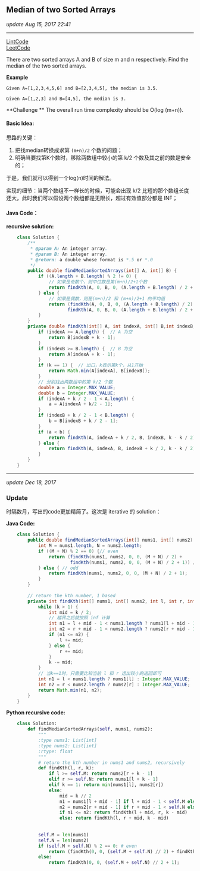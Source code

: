 ## Median of two Sorted Arrays
_update Aug 15, 2017 22:41_

---
[LintCode](http://www.lintcode.com/en/problem/median-of-two-sorted-arrays/#)   
[LeetCode](https://leetcode.com/problems/median-of-two-sorted-arrays/description/)

There are two sorted arrays A and B of size m and n respectively. Find the median of the two sorted arrays.

**Example**

    Given A=[1,2,3,4,5,6] and B=[2,3,4,5], the median is 3.5.
    
    Given A=[1,2,3] and B=[4,5], the median is 3.

**Challenge **
The overall run time complexity should be O(log (m+n)).

#### Basic Idea:
思路的关键：

1.  把找median转换成求第 `(m+n)/2` 个数的问题；
2.  明确当要找第K个数时，移除两数组中较小的第 k/2 个数及其之前的数是安全的；

于是，我们就可以得到一个log(n)时间的解法。

实现的细节：当两个数组不一样长的时候，可能会出现 k/2 比短的那个数组长度还大，此时我们可以假设两个数组都是无限长，超过有效值部分都是 INF；

#### Java Code：
**recursive solution:**
```java
    class Solution {
        /**
         * @param A: An integer array.
         * @param B: An integer array.
         * @return: a double whose format is *.5 or *.0
         */
        public double findMedianSortedArrays(int[] A, int[] B) {
            if ((A.length + B.length) % 2 != 0) {
                // 如果是奇数个，则中位数是第(m+n)/2+1个数
                return findKth(A, 0, B, 0, (A.length + B.length) / 2 + 1);
            } else {
                // 如果是偶数，则是(m+n)/2 和 (m+n)/2+1 的平均值
                return (findKth(A, 0, B, 0, (A.length + B.length) / 2) + 
                       findKth(A, 0, B, 0, (A.length + B.length) / 2 + 1)) / 2;
            }
        }
        private double findKth(int[] A, int indexA, int[] B,int indexB, int k) {
            if (indexA >= A.length) {  // A 为空
                return B[indexB + k - 1];
            }
            if (indexB >= B.length) {  // B 为空
                return A[indexA + k - 1];
            }
            if (k == 1) {  // 出口，k表示第k个，从1开始
                return Math.min(A[indexA], B[indexB]);
            }
            // 分别找出两数组中的第 k/2 个数
            double a = Integer.MAX_VALUE;
            double b = Integer.MAX_VALUE;
            if (indexA + k / 2 - 1 < A.length) {
                a = A[indexA + k/2 - 1];
            }
            if (indexB + k / 2 - 1 < B.length) {
                b = B[indexB + k / 2 - 1];
            }
            if (a < b) {
                return findKth(A, indexA + k / 2, B, indexB, k - k / 2);
            } else {
                return findKth(A, indexA, B, indexB + k / 2, k - k / 2);
            }
        }
    }
```
---

_update Dec 18, 2017_

### Update
时隔数月，写出的code更加精简了。这次是 iterative 的 solution：

**Java Code:**
```java
    class Solution {
        public double findMedianSortedArrays(int[] nums1, int[] nums2) {
            int M = nums1.length, N = nums2.length;
            if ((M + N) % 2 == 0) {// even
                return (findKth(nums1, nums2, 0, 0, (M + N) / 2) + 
                        findKth(nums1, nums2, 0, 0, (M + N) / 2 + 1)) / 2.0;
            } else { // odd
                return findKth(nums1, nums2, 0, 0, (M + N) / 2 + 1);
            }
        }
        
        // return the kth number, 1 based
        private int findKth(int[] nums1, int[] nums2, int l, int r, int k) {
            while (k > 1) {
                int mid = k / 2;
                // 越界之后就按照 inf 计算
                int n1 = l + mid - 1 < nums1.length ? nums1[l + mid - 1] : Integer.MAX_VALUE;
                int n2 = r + mid - 1 < nums2.length ? nums2[r + mid - 1] : Integer.MAX_VALUE;
                if (n1 <= n2) {
                    l += mid;
                } else {
                    r += mid;
                }
                k -= mid;
            }
            // 当k==1时，只需要比较当前 l 和 r 选出较小的返回即可
            int n1 = l < nums1.length ? nums1[l] : Integer.MAX_VALUE;
            int n2 = r < nums2.length ? nums2[r] : Integer.MAX_VALUE;
            return Math.min(n1, n2);
        }
    }
```

**Python recursive code:**
```python
    class Solution:
        def findMedianSortedArrays(self, nums1, nums2):
            """
            :type nums1: List[int]
            :type nums2: List[int]
            :rtype: float
            """
            # return the kth number in nums1 and nums2, recursively
            def findKth(l, r, k):
                if l >= self.M: return nums2[r + k - 1]
                elif r >= self.N: return nums1[l + k - 1]
                elif k == 1: return min(nums1[l], nums2[r])
                else:
                    mid = k // 2
                    n1 = nums1[l + mid - 1] if l + mid - 1 < self.M else float('inf')
                    n2 = nums2[r + mid - 1] if r + mid - 1 < self.N else float('inf')
                    if n1 <= n2: return findKth(l + mid, r, k - mid)
                    else: return findKth(l, r + mid, k - mid)
                
            
            self.M = len(nums1)
            self.N = len(nums2)
            if (self.M + self.N) % 2 == 0: # even
                return (findKth(0, 0, (self.M + self.N) // 2) + findKth(0, 0, (self.M + self.N) // 2 + 1)) / 2.0;
            else:
                return findKth(0, 0, (self.M + self.N) // 2 + 1);
```



